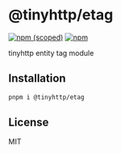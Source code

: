 # @tinyhttp/etag

[![npm (scoped)](https://img.shields.io/npm/v/@tinyhttp/etag?style=flat-square)](npmjs.com/package/@tinyhttp/etag) [![npm](https://img.shields.io/npm/dt/@tinyhttp/etag?style=flat-square)](npmjs.com/package/@tinyhttp/etag)

tinyhttp entity tag module

## Installation

```sh
pnpm i @tinyhttp/etag
```

## License

MIT
